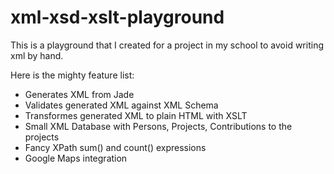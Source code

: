 xml-xsd-xslt-playground
=======================


This is a playground that I created for a project in my school to avoid writing xml by hand.

Here is the mighty feature list:
- Generates XML from Jade
- Validates generated XML against XML Schema
- Transformes generated XML to plain HTML with XSLT
- Small XML Database with Persons, Projects, Contributions to the projects
- Fancy XPath sum() and count() expressions
- Google Maps integration
